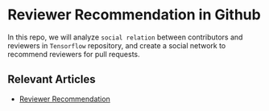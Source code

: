 
# Reviewer Recommendation in Github

In this repo, we will analyze `social relation` between contributors and reviewers in `Tensorflow` repository, and create a social network to recommend reviewers for pull requests.


## Relevant Articles
- [Reviewer Recommendation](https://mimbe.vercel.app/blog/2022-09-20-reviewer-recommendation)
